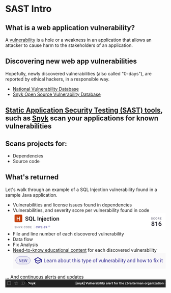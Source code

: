 # SAST Intro


## What is a web application vulnerability?

A [vulnerability](https://owasp.org/www-community/vulnerabilities/) is a hole or a weakness in an application that allows an attacker to cause harm to the stakeholders of an application.


## Discovering new web app vulnerabilities

Hopefully, newly discovered vulnerabilities (also called "0-days"), are reported by ethical hackers, in a responsible way.

* [National Vulnerability Database](https://nvd.nist.gov)
* [Snyk Open Source Vulnerability Database](https://security.snyk.io)

## [Static Application Security Testing (SAST) tools](https://owasp.org/www-community/Source_Code_Analysis_Tools), such as [Snyk](https://snyk.io/) scan your applications for known vulnerabilities


## Scans projects for:

* Dependencies
* Source code


## What's returned 

Let's walk through an example of a SQL Injection vulnerability found in a sample Java application.

* Vulnerabilities and license issues found in dependencies
* Vulnerabilities, and severity score per vulnerability found in code ![](/images/snyk_code_java_vulnerable_lab_sqli_score.png)
* File and line number of each discovered vulnerability 
* Data flow
* Fix Analysis
* [Need-to-know educational content](https://learn.snyk.io/lessons/sql-injection/java/) for each discovered vulnerability  ![](/images/snyk_learn_prompt.png)


... And continuous alerts and updates ![](/images/snyk-vulnerability-email-alert.png)
